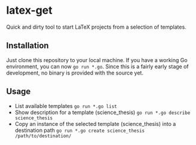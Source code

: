 # latex-get
Quick and dirty tool to start LaTeX projects from a selection of templates.

## Installation
Just clone this repository to your local machine. If you have a working Go environment, you can now `go run *.go`.
Since this is a fairly early stage of development, no binary is provided with the source yet.

## Usage 
-	List available templates
	`go run *.go list`
-	Show description for a template (science_thesis)
	`go run *.go describe science_thesis`
-	Copy an instance of the selected template (science_thesis) into a destination path
	`go run *.go create science_thesis /path/to/destination/`
